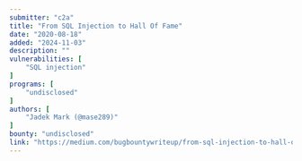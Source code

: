 ```yaml
---
submitter: "c2a"
title: "From SQL Injection to Hall Of Fame"
date: "2020-08-18"
added: "2024-11-03"
description: ""
vulnerabilities: [
    "SQL injection"
]
programs: [
    "undisclosed"
]
authors: [
    "Jadek Mark (@mase289)"
]
bounty: "undisclosed"
link: "https://medium.com/bugbountywriteup/from-sql-injection-to-hall-of-fame-96a08c869acd"
---
```




